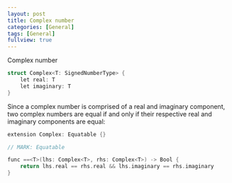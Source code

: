 ```yaml
---
layout: post
title: Complex number
categories: [General]
tags: [General]
fullview: true
---
```


Complex number

~~~objective-c
struct Complex<T: SignedNumberType> {
    let real: T
    let imaginary: T
}
~~~

Since a complex number is comprised of a real and imaginary component, two complex numbers are equal if and only if their respective real and imaginary components are equal:

~~~objective-c
extension Complex: Equatable {}

// MARK: Equatable

func ==<T>(lhs: Complex<T>, rhs: Complex<T>) -> Bool {
    return lhs.real == rhs.real && lhs.imaginary == rhs.imaginary
}
~~~
